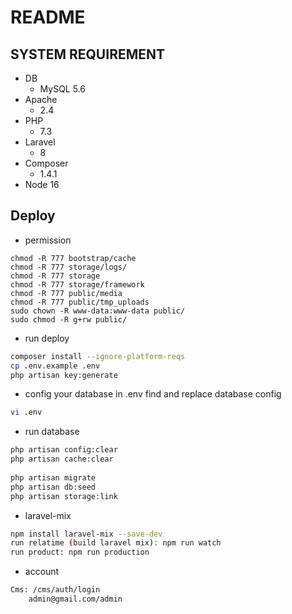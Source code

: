 # README

## SYSTEM REQUIREMENT

* DB
  - MySQL 5.6
* Apache 
    - 2.4
* PHP
  - 7.3
* Laravel
  - 8
* Composer
  - 1.4.1
* Node 16


## Deploy
* permission
```
chmod -R 777 bootstrap/cache
chmod -R 777 storage/logs/
chmod -R 777 storage
chmod -R 777 storage/framework
chmod -R 777 public/media
chmod -R 777 public/tmp_uploads
sudo chown -R www-data:www-data public/
sudo chmod -R g+rw public/
```
* run deploy
```bash
composer install --ignore-platform-reqs
cp .env.example .env
php artisan key:generate
```
* config your database in .env
find and replace database config
```bash
vi .env
```
* run database
```bash
php artisan config:clear
php artisan cache:clear
 
php artisan migrate
php artisan db:seed
php artisan storage:link
```

* laravel-mix
```bash
npm install laravel-mix --save-dev
run relatime (build laravel mix): npm run watch
run product: npm run production
```

* account
```bash
Cms: /cms/auth/login 
    admin@gmail.com/admin
```
